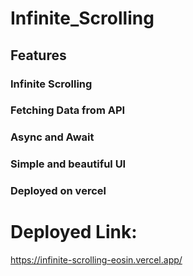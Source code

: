 # Infinite_Scrolling

## Features

### Infinite Scrolling
### Fetching Data from API
### Async and Await
### Simple and beautiful UI
### Deployed on vercel

# Deployed Link:

https://infinite-scrolling-eosin.vercel.app/
